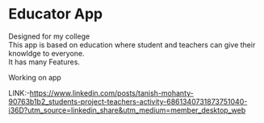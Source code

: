 # Educator App

Designed for my college <br>
This app is based on education where student and teachers can give their knowldge to everyone.<br> 
It has many Features.<br>


Working on app

LINK:-https://www.linkedin.com/posts/tanish-mohanty-90763b1b2_students-project-teachers-activity-6861340731873751040-i36D?utm_source=linkedin_share&utm_medium=member_desktop_web

